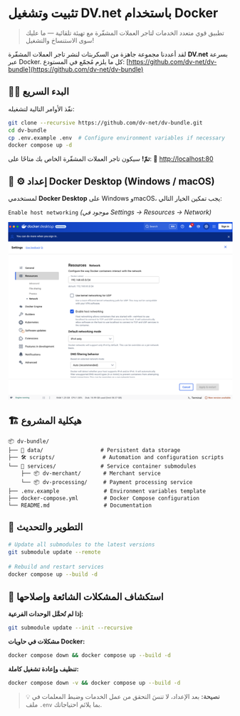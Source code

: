 # تثبيت وتشغيل DV.net باستخدام Docker

> تطبيق قوي متعدد الخدمات لتاجر العملات المشفّرة مع تهيئة تلقائية — ما عليك سوى الاستنساخ والتشغيل\!

لقد أعددنا مجموعة جاهزة من السكربتات لنشر تاجر العملات المشفّرة **DV.net** بسرعة عبر Docker.
كل ما يلزم مُجمّع في المستودع:
[https://github.com/dv-net/dv-bundle](https://github.com/dv-net/dv-bundle)

## 🏃‍♂️ البدء السريع

نفّذ الأوامر التالية لتشغيله:

```bash
git clone --recursive https://github.com/dv-net/dv-bundle.git
cd dv-bundle
cp .env.example .env  # Configure environment variables if necessary
docker compose up -d
```

**تمّ\!** سيكون تاجر العملات المشفّرة الخاص بك متاحًا على:
🔗 [http://localhost:80](https://www.google.com/search?q=http://localhost:80)


## 🐳 ⚙️ إعداد Docker Desktop (Windows / macOS)

لمستخدمي **Docker Desktop** على Windows وmacOS، يجب تمكين الخيار التالي:

`Enable host networking`
*(موجود في Settings → Resources → Network)*

![Docker Desktop](../../assets/images/installation/docker-instalation.png)

## 🏗️ هيكلية المشروع

```
📦 dv-bundle/
├── 📂 data/                  # Persistent data storage
├── 🛠️ scripts/               # Automation and configuration scripts
└── 🐳 services/              # Service container submodules
    ├── 📦 dv-merchant/       # Merchant service
    └── 📦 dv-processing/     # Payment processing service
├── .env.example              # Environment variables template
├── docker-compose.yml        # Docker Compose configuration
└── README.md                 # Documentation
```


## 🔧 التطوير والتحديث

```bash
# Update all submodules to the latest versions
git submodule update --remote

# Rebuild and restart services
docker compose up --build -d
```


## 🐛 استكشاف المشكلات الشائعة وإصلاحها

**إذا لم تُحمَّل الوحدات الفرعية:**

```bash
git submodule update --init --recursive
```

**مشكلات في حاويات Docker:**

```bash
docker compose down && docker compose up --build -d
```

**تنظيف وإعادة تشغيل كاملة:**

```bash
docker compose down -v && docker compose up --build -d
```

> 💡 **نصيحة:** بعد الإعداد، لا تنسَ التحقق من عمل الخدمات وضبط المعلمات في ملف `.env`
> بما يلائم احتياجاتك.